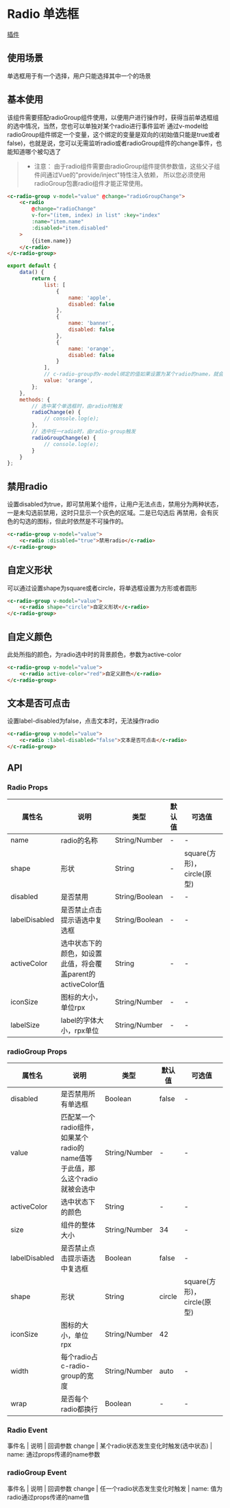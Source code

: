 # Radio 单选框
[插件](https://www.uviewui.com/components/radio.html)

## 使用场景
单选框用于有一个选择，用户只能选择其中一个的场景

## 基本使用
该组件需要搭配radioGroup组件使用，以便用户进行操作时，获得当前单选框组的选中情况，当然，您也可以单独对某个radio进行事件监听
通过v-model给radioGroup组件绑定一个变量，这个绑定的变量是双向的(初始值只能是true或者false)，也就是说，您可以无需监听radio或者radioGroup组件的change事件，也能知道哪个被勾选了

> * 注意： 由于radio组件需要由radioGroup组件提供参数值，这些父子组件间通过Vue的"provide/inject"特性注入依赖， 所以您必须使用radioGroup包裹radio组件才能正常使用。

```html
<c-radio-group v-model="value" @change="radioGroupChange">
	<c-radio 
		@change="radioChange" 
		v-for="(item, index) in list" :key="index" 
		:name="item.name"
		:disabled="item.disabled"
	>
		{{item.name}}
	</c-radio>
</c-radio-group>
```
```js
export default {
	data() {
		return {
			list: [
				{
					name: 'apple',
					disabled: false
				},
				{
					name: 'banner',
					disabled: false
				},
				{
					name: 'orange',
					disabled: false
				}
			],
			// c-radio-group的v-model绑定的值如果设置为某个radio的name，就会被默认选中
			value: 'orange',
		};
	},
	methods: {
		// 选中某个单选框时，由radio时触发
		radioChange(e) {
			// console.log(e);
		},
		// 选中任一radio时，由radio-group触发
		radioGroupChange(e) {
			// console.log(e);
		}
	}
};
```

## 禁用radio
设置disabled为true，即可禁用某个组件，让用户无法点击，禁用分为两种状态，一是未勾选前禁用，这时只显示一个灰色的区域。二是已勾选后 再禁用，会有灰色的勾选的图标，但此时依然是不可操作的。

```html
<c-radio-group v-model="value">
	<c-radio :disabled="true">禁用radio</c-radio>
</c-radio-group>
```

## 自定义形状
可以通过设置shape为square或者circle，将单选框设置为方形或者圆形

```html
<c-radio-group v-model="value">
	<c-radio shape="circle">自定义形状</c-radio>
</c-radio-group>
```

## 自定义颜色
此处所指的颜色，为radio选中时的背景颜色，参数为active-color

```html
<c-radio-group v-model="value">
	<c-radio active-color="red">自定义颜色</c-radio>
</c-radio-group>
```

## 文本是否可点击
设置label-disabled为false，点击文本时，无法操作radio

```html
<c-radio-group v-model="value">
	<c-radio :label-disabled="false">文本是否可点击</c-radio>
</c-radio-group>
```

## API
### Radio Props

属性名 | 说明 | 类型 | 默认值 | 可选值
-|-|-|-|-
name | radio的名称 | String/Number | - | -
shape | 形状 | String | - | square(方形)，circle(原型)
disabled | 是否禁用 | String/Boolean | - | -
labelDisabled | 是否禁止点击提示语选中复选框 | String/Boolean | - | -
activeColor | 选中状态下的颜色，如设置此值，将会覆盖parent的activeColor值 | String | - | -
iconSize | 图标的大小，单位rpx | String/Number | - | -
labelSize | label的字体大小，rpx单位 | String/Number | - | -

### radioGroup Props

属性名 | 说明 | 类型 | 默认值 | 可选值
-|-|-|-|-
disabled | 是否禁用所有单选框 | Boolean | false | -
value | 匹配某一个radio组件，如果某个radio的name值等于此值，那么这个radio就被会选中 | String/Number | - | -
activeColor | 选中状态下的颜色 | String | - | -
size | 组件的整体大小 | String/Number | 34 | -
labelDisabled | 是否禁止点击提示语选中复选框 | Boolean | false | -
shape | 形状 | String | circle | square(方形)，circle(原型)
iconSize | 图标的大小，单位rpx | String/Number | 42
width | 每个radio占c-radio-group的宽度 | String/Number | auto | -
wrap | 是否每个radio都换行 | Boolean | - | -

### Radio Event
事件名 | 说明 | 回调参数
change | 某个radio状态发生变化时触发(选中状态) | name: 通过props传递的name参数

### radioGroup Event
事件名 | 说明 | 回调参数
change	| 任一个radio状态发生变化时触发 | name: 值为radio通过props传递的name值

